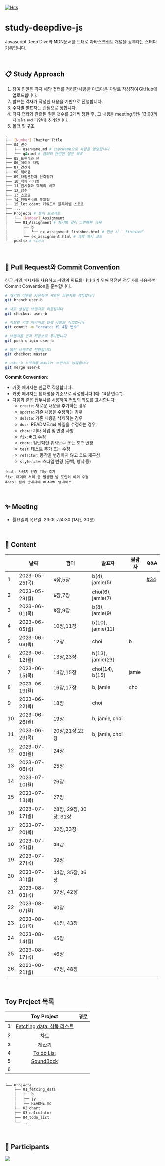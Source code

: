 [![Hits](https://hits.seeyoufarm.com/api/count/incr/badge.svg?url=https%3A%2F%2Fgithub.com%2Fgather-around-and-code%2Fstudy-js-deepdive&count_bg=%2379C83D&title_bg=%23555555&icon=&icon_color=%23E7E7E7&title=hits&edge_flat=false)](https://hits.seeyoufarm.com)


# study-deepdive-js
Javascript Deep Dive와 MDN문서를 토대로 자바스크립트 개념을 공부하는 스터디 기록입니다.

<br>

## 📋 Study Approach

1. 참여 인원은 각자 해당 챕터를 정리한 내용을 마크다운 파일로 작성하여 GitHub에 업로드합니다.
2. 발표는 각자가 작성한 내용을 기반으로 진행합니다.
3. 주차별 발표자는 랜덤으로 정합니다.
4. 각자 챕터와 관련된 질문 갯수를 2개씩 정한 후, 그 내용을 meeting 당일 13:00까지 q&a.md 파일에 추가합니다.
5. 폴더 및 구조

``` bash
.
├── [Number] Chapter Title 
├── 04_변수
│   ├── userName.md # userName으로 파일을 명명합니다.
│   └── q&a.md # 챕터와 관련된 질문 목록
├── 05_표현식과 문
├── 06_데이터 타입
├── 07_연산자
├── 08_제어문
├── 09_타입변환과 단축평가
├── 10_객체 리터럴
├── 11_원시값과 객체의 비교
├── 12_함수
├── 13_스코프
├── 14_전역변수의 문제점
├── 15_let,cosnt 키워드와 블록레벨 스코프
├── ...
├── Projects # 토이 프로젝트 
│   └── [Number]_Assignment
│   └── 01_Assignment # 차시별 같이 고민해본 과제
│       ├── b
│       │   └── ex_assignment_finished.html # 완성 시 `_finished`
│       └── ex_assignment.html # 과제 예시 코드
└── public # 이미지
```

<br>

## 🤔 Pull Request와 Commit Convention

한글 커밋 메시지를 사용하고 커밋의 의도를 나타내기 위해 적절한 접두사를 사용하여 Commit Convention을 준수합니다.

```bash
# 개인의 이름을 사용하여 새로운 브랜치를 생성합니다
git branch user-b

# 새로 생성된 브랜치로 이동합니다
git checkout user-b

# 적절한 커밋 메시지로 변경 사항을 커밋합니다
git commit -m "create: #1 4장 변수"

# 브랜치를 원격 저장소로 푸시합니다
git push origin user-b

# 메인 브랜치로 전환합니다
git checkout master

# user-b 브랜치를 master 브랜치로 병합합니다
git merge user-b

```

**Commit Convention**:

- 커밋 메시지는 한글로 작성합니다.
- 커밋 메시지는 챕터명을 기준으로 작성합니다 (예: "4장 변수").
- 다음과 같은 접두사를 사용하여 커밋의 의도를 표시합니다:
  - `create`: 새로운 내용을 추가하는 경우
  - `update`: 기존 내용을 수정하는 경우
  - `delete`: 기존 내용을 삭제하는 경우
  - `docs`: README.md 파일을 수정하는 경우
  - `chore`: 기타 작업 및 변경 사항
  - `fix`: 버그 수정
  - `chore`: 일반적인 유지보수 또는 도구 변경
  - `test`: 테스트 추가 또는 수정
  - `refactor`: 동작을 변경하지 않고 코드 재구성
  - `style`: 코드 스타일 변경 (공백, 형식 등)

```
feat: 사용자 인증 기능 추가
fix: 데이터 처리 중 발생한 널 포인터 예외 수정
docs: 설치 안내서에 README 업데이트
```


<br>


## ✨ Meeting 
- 월요일과 목요일: 23:00~24:30 (1시간 30분)


<br>

## 🔖 Content
|   	| 날짜           	| 챕터    	| 발표자 	| 불참자 	| Q&A                   	|
|---	|----------------	|---------	|--------	|--------	|------------------------	|
| 1 	| 2023-05-25(목) 	 | 4장,5장   	|  b(4), jamie(5)      	|        	|  [#34](https://github.com/gather-around-and-code/study-js-deepdive/issues/34)	|
| 2 	| 2023-05-29(월)  	| 6장,7장 	 |   choi(6), jamie(7)     	|        	|                       	|
| 3 	| 2023-06-01(목)  	| 8장,9장  	|   b(8), jamie(9)     	|     	|       	|
| 4 	| 2023-06-05(월)  	| 10장,11장  	|  b(10), jamie(11)  	|     	|       	|
| 5 	| 2023-06-08(목)  	| 12장   	|  choi 	|   b   	|                        	|
| 6 	| 2023-06-12(월)  	| 13장,23장   	|    b(13), jamie(23)    	|        	|                        	|
| 7 	| 2023-06-15(목)  	| 14장,15장   	|   choi(14), b(15)     	|  jamie      	|                        	|
| 8 	| 2023-06-19(월)  	| 16장,17장   	|   b, jamie 	|   choi     	|                        	|
| 9 	| 2023-06-22(목)  	| 18장   	|   choi     	|        	|                        	|
| 10 	| 2023-06-26(월)  	| 19장   	|   b, jamie, choi    	|        	|                        	|
| 11	| 2023-06-29(목)  	| 20장,21장,22장	|   b, jamie, choi     	|        	|                        	|
| 12	| 2023-07-03(월)  	| 24장   	|        	|        	|                        	|
| 13	| 2023-07-06(목)  	| 25장   	|        	|        	|                        	|
| 14	| 2023-07-10(월)  	| 26장   	|        	|        	|                        	|
| 15	| 2023-07-13(목)  	| 27장   	|        	|        	|                        	|
| 16	| 2023-07-17(월)  	| 28장, 29장, 30장, 31장   	|        	|        	|                        	|
| 17	| 2023-07-20(목)  	| 32장,33장   	|        	|        	|                        	|
| 18	| 2023-07-25(월)  	| 38장   	|        	|        	|                        	|
| 19	| 2023-07-27(목)  	| 39장   	|        	|        	|                        	|
| 20	| 2023-07-31(월)  	| 34장, 35장, 36장 	|        	|        	|                        	|
| 21	| 2023-08-03(목)  	| 37장, 42장   	|        	|        	|                        	|
| 22	| 2023-08-07(월)  	| 40장   	|        	|        	|                        	|
| 23	| 2023-08-10(목)  	| 41장, 43장   	|        	|        	|                        	|
| 24	| 2023-08-14(월)  	| 45장   	|        	|        	|                        	|
| 25	| 2023-08-17(목)  	| 46장   	|        	|        	|                        	|
| 26	| 2023-08-21(월)  	| 47장, 48장   	|        	|        	|                        	|

<br>

## Toy Project 목록
|   | Toy Project | 경로 |
|:-:|:-----------:|:----:|
| 1 | [Fetching data: 상품 리스트](https://github.com/gather-around-and-code/study-js-deepdive/issues/3)    |      |
| 2 | [차트](https://github.com/gather-around-and-code/study-js-deepdive/issues/13)            |      |
| 3 | [계산기](https://github.com/gather-around-and-code/study-js-deepdive/issues/30)            |      |
| 4 | [To do List](https://github.com/gather-around-and-code/study-js-deepdive/issues/31)            |      |
| 5 | [SoundBook](https://github.com/gather-around-and-code/study-js-deepdive/issues/47)    |      |
| 6 |             |      |

```bash

└── Projects
    ├── 01_fetcing_data
    │   ├── b
    │   ├── jy
    │   └── README.md
    ├── 02_chart
    ├── 03_calculator
    ├── 04_todo_list
    └── ...
```

<br>

## 💪 Participants
<a href="https://github.com/gather-around-and-code/study-js-deepdive/graphs/contributors">
  <img src="https://contrib.rocks/image?repo=gather-around-and-code/study-js-deepdive" />
</a>
